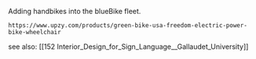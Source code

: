 Adding handbikes into the blueBike fleet. 

	https://www.upzy.com/products/green-bike-usa-freedom-electric-power-bike-wheelchair

see also: [[152 Interior_Design_for_Sign_Language__Gallaudet_University]]


